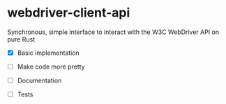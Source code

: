 # webdriver-client-api
 Synchronous, simple interface to interact with the W3C WebDriver API on pure Rust


- [X] Basic implementation 
- [ ] Make code more pretty
- [ ] Documentation
- [ ] Tests

